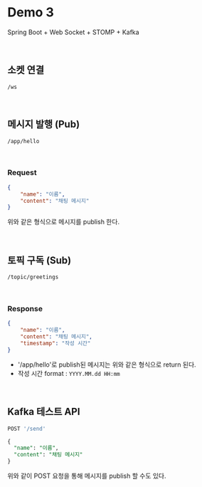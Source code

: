 # Demo 3
Spring Boot + Web Socket + STOMP + Kafka

<br>

## 소켓 연결
```
/ws
```

<br>

## 메시지 발행 (Pub)
```
/app/hello
```
<br>

### Request
```json
{
    "name": "이름",
    "content": "채팅 메시지"
}
```
위와 같은 형식으로 메시지를 publish 한다.

<br>

## 토픽 구독 (Sub)
```
/topic/greetings
```

<br>

### Response
```json
{
    "name": "이름",
    "content": "채팅 메시지",
    "timestamp": "작성 시간"
}
```
- '/app/hello'로 publish된 메시지는 위와 같은 형식으로 return 된다.
- 작성 시간 format : `YYYY.MM.dd HH:mm`

<br>

## Kafka 테스트 API

```sql
POST '/send'

{
  "name": "이름",
  "content": "채팅 메시지"
}
```
위와 같이 POST 요청을 통해 메시지를 publish 할 수도 있다.
